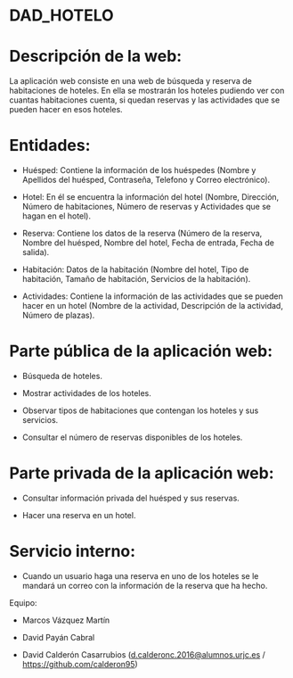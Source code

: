 # DAD_HOTELO

# Descripción de la web:

La aplicación web consiste en una web de búsqueda y reserva de habitaciones de hoteles. En ella se mostrarán los hoteles pudiendo ver con cuantas habitaciones cuenta, si quedan reservas y las actividades que se pueden hacer en esos hoteles.

# Entidades:

- Huésped: Contiene la información de los huéspedes (Nombre y Apellidos del huésped, Contraseña, Telefono y Correo electrónico).

- Hotel: En él se encuentra la información del hotel (Nombre, Dirección, Número de habitaciones, Número de reservas y Actividades que se hagan en el hotel).

- Reserva: Contiene los datos de la reserva (Número de la reserva, Nombre del huésped, Nombre del hotel, Fecha de entrada, Fecha de salida).

- Habitación: Datos de la habitación (Nombre del hotel, Tipo de habitación, Tamaño de habitación, Servicios de la habitación).

- Actividades: Contiene la información de las actividades que se pueden hacer en un hotel (Nombre de la actividad, Descripción de la actividad, Número de plazas).

# Parte pública de la aplicación web:

- Búsqueda de hoteles.

- Mostrar actividades de los hoteles.

- Observar tipos de habitaciones que contengan los hoteles y sus servicios.

- Consultar el número de reservas disponibles de los hoteles.

# Parte privada de la aplicación web:

- Consultar información privada del huésped y sus reservas.

- Hacer una reserva en un hotel.

# Servicio interno:

- Cuando un usuario haga una reserva en uno de los hoteles se le mandará un correo con la información de la reserva que ha hecho.


Equipo:

- Marcos Vázquez Martín

- David Payán Cabral

- David Calderón Casarrubios (d.calderonc.2016@alumnos.urjc.es / https://github.com/calderon95)
